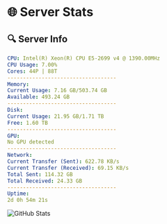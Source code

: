 # 🌐 Server Stats
## 🔍 Server Info
```yaml
CPU: Intel(R) Xeon(R) CPU E5-2699 v4 @ 1390.00MHz
CPU Usage: 7.00%
Cores: 44P | 88T
-----------------------------------
Memory:
Current Usage: 7.16 GB/503.74 GB
Available: 493.24 GB
-----------------------------------
Disk:
Current Usage: 21.95 GB/1.71 TB
Free: 1.60 TB
-----------------------------------
GPU:
No GPU detected
-----------------------------------
Network:
Current Transfer (Sent): 622.78 KB/s
Current Transfer (Received): 69.15 KB/s
Total Sent: 114.32 GB
Total Received: 24.33 GB
-----------------------------------
Uptime:
2d 0h 54m 21s
```
![GitHub Stats](https://img.shields.io/badge/Updated-2025-04-21_18:03:09-blue)